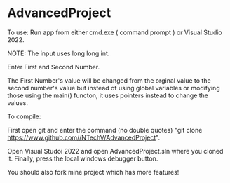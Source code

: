 # AdvancedProject
To use:
Run app from either cmd.exe ( command prompt ) or Visual Studio 2022.


NOTE: The input uses long long int.

Enter First and Second Number.


The First Number's value will be changed from the orginal value to the second number's value but instead of using global variables or modifying those 
using the main() functon, it uses pointers instead to change the values.


To compile:

First open git and enter the command (no double quotes) "git clone https://www.github.com//NTechV/AdvancedProject".

Open Visual Studoi 2022 and open AdvancedProject.sln where you cloned it.
Finally, press the local windows debugger button.

You should also fork mine project which has more features!



